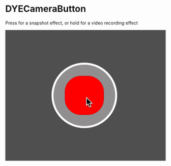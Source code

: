 # DYECameraButton
Press for a snapshot effect, or hold for a video recording effect

![](https://github.com/dannyYassine/DYECameraButton/blob/master/clicked_button.gif)
